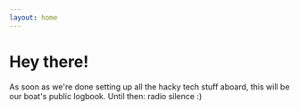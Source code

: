 ```yaml
---
layout: home
---
```


# Hey there!

As soon as we're done setting up all the hacky tech stuff aboard, this will
be our boat's public logbook. Until then: radio silence :)

